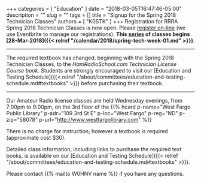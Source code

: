 +++
categories = [ "Education" ]
date = "2018-03-05T16:47:46-05:00"
description = ""
slug = ""
tags = []
title = "Signup for the Spring 2018 Technician Classes"
authors = [ "K0STK" ]
+++
Registration for RRRA Spring 2018 Technician Classes is now open. Please
[register on-line](https://www.eventbrite.com/e/technician-license-class-tickets-43414216089)
(we use Eventbrite to manage our registrations). **This
[series](/dates/spring-2018-technician)
of classes begins
[28-Mar-2018]({{< relref "/calendar/2018/spring-tech-week-01.md" >}})**.

---

The required textbook has changed, beginning with the Spring 2018 Technician
Classes, to the
*HamRadioSchool.com Technician License Course book*.
Students are strongly encouraged to visit our
[Education and Testing Schedule]({{< relref "/about/committees/education-and-testing-schedule.md#textbooks" >}})
before purchasing their textbook.

---

<!--more-->

Our Amateur Radio license classes are
held Wednesday evenings, from 7:00pm to 9:00pm, on the 3rd floor of the 
{{% hcard p-name="West Fargo Public Library" p-adr="109 3rd St E" p-loc="West Fargo" p-reg="ND" p-zip="58078" p-url="http://www.westfargolibrary.com" %}}

There is no charge for instruction; however a textbook is required
(approximate cost $30).

Detailed class information, including links to purchase the required
text books, is available on our
[Education and Testing Schedule]({{< relref "/about/committees/education-and-testing-schedule.md#textbooks" >}}).

Please contact {{% mailto W0HNV name %}} if you have any questions.
